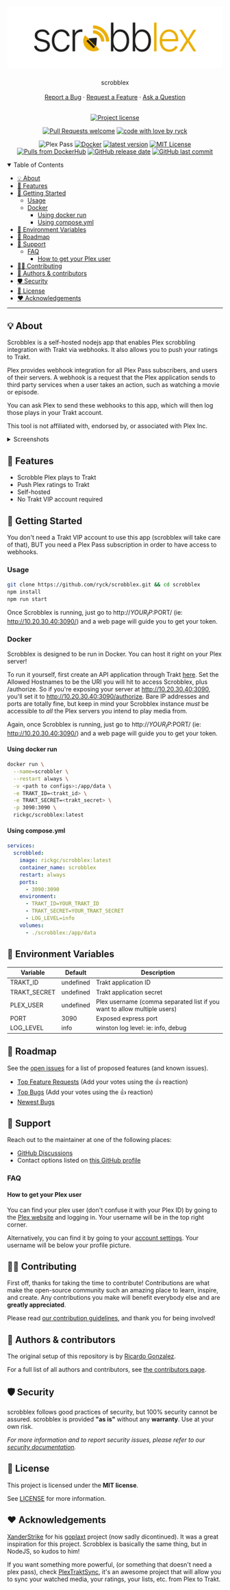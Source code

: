 <h1 align="center">
  <a href="https://github.com/ryck/scrobblex">
    <!-- Please provide path to your logo here -->
    <img src="docs/images/scrobblex.png" alt="scrobblex">
  </a>
</h1>

<div align="center">
  scrobblex
  <br />
  <br />
  <a href="https://github.com/ryck/scrobblex/issues/new?assignees=&labels=bug&template=01_BUG_REPORT.md&title=bug%3A+">Report a Bug</a>
  ·
  <a href="https://github.com/ryck/scrobblex/issues/new?assignees=&labels=enhancement&template=02_FEATURE_REQUEST.md&title=feat%3A+">Request a Feature</a>
  · 
  <a href="https://github.com/ryck/scrobblex/discussions">Ask a Question</a>
</div>

<div align="center">
<br />

[![Project license](https://img.shields.io/github/license/ryck/scrobblex.svg?style=flat-square)](LICENSE)

[![Pull Requests welcome](https://img.shields.io/badge/PRs-welcome-ff69b4.svg?style=flat-square)](https://github.com/ryck/scrobblex/issues?q=is%3Aissue+is%3Aopen+label%3A%22help+wanted%22)
[![code with love by ryck](https://img.shields.io/badge/%3C%2F%3E%20with%20%E2%99%A5%20by-ryck-ff1414.svg?style=flat-square)](https://github.com/ryck)


![Plex Pass](https://img.shields.io/badge/plex-pass-orange?style=flat-square&logo=plex&label=%20&labelColor=gray)
[![Docker](https://github.com/ryck/scrobblex/actions/workflows/docker-publish.yml/badge.svg?branch=main)](https://github.com/ryck/scrobblex/actions/workflows/docker-publish.yml)
[![latest version](https://img.shields.io/github/tag/ryck/scrobblex.svg)](https://github.com/ryck/scrobblex/releases)
[![MIT License](https://img.shields.io/github/license/ryck/scrobblex.svg)](https://www.apache.org/licenses/LICENSE-2.0)
[![Pulls from DockerHub](https://img.shields.io/docker/pulls/rickgc/scrobblex.svg)](https://hub.docker.com/r/rickgc/scrobblex)
[![GitHub release date](https://img.shields.io/github/release-date/ryck/scrobblex)](#)
[![GitHub last commit](https://img.shields.io/github/last-commit/ryck/scrobblex)](#)

</div>

<details open="open">
<summary>Table of Contents</summary>

- [💡 About](#-about)
- [🚀 Features](#-features)
- [🐥 Getting Started](#-getting-started)
  - [Usage](#usage)
  - [Docker](#docker)
    - [Using docker run](#using-docker-run)
    - [Using compose.yml](#using-composeyml)
- [📄 Environment Variables](#-environment-variables)
- [🚧 Roadmap](#-roadmap)
- [🛟 Support](#-support)
  - [FAQ](#faq)
    - [How to get your Plex user](#how-to-get-your-plex-user)
- [🤝🏻 Contributing](#-contributing)
- [👥 Authors \& contributors](#-authors--contributors)
- [🛡️ Security](#️-security)
- [🪪 License](#-license)
- [❤️ Acknowledgements](#️-acknowledgements)

</details>

---

## 💡 About

Scrobblex is a self-hosted nodejs app that enables Plex scrobbling integration with Trakt via webhooks. It also allows you to push your ratings to Trakt.

Plex provides webhook integration for all Plex Pass subscribers, and users of their servers. A webhook is a request that the Plex application sends to third party services when a user takes an action, such as watching a movie or episode.

You can ask Plex to send these webhooks to this app, which will then log those plays in your Trakt account.

This tool is not affiliated with, endorsed by, or associated with Plex Inc.

<details>
<summary>Screenshots</summary>
<br>

This is basically a command line app, so there are no screenshots really, BUT I wanted to have at least some pretty logs:

![Screenshot](https://github.com/ryck/scrobblex/blob/main/docs/images/screenshot.png?raw=true)

</details>

## 🚀 Features

- Scrobble Plex plays to Trakt
- Push Plex ratings to Trakt
- Self-hosted
- No Trakt VIP account required


## 🐥 Getting Started

You don't need a Trakt VIP account to use this app (scrobblex will take care of that), BUT you need a Plex Pass subscription in order to have access to webhooks.

### Usage

```bash
git clone https://github.com/ryck/scrobblex.git && cd scrobblex
npm install
npm run start
```

Once Scrobblex is running, just go to http://$YOUR_IP:$PORT/ (ie: http://10.20.30.40:3090/) and a web page will guide you to get your token.

### Docker

Scrobblex is designed to be run in Docker. You can host it right on your Plex server!

To run it yourself, first create an API application through Trakt [here](https://trakt.tv/oauth/applications). Set the Allowed Hostnames to be the URI you will hit to access Scrobblex, plus /authorize. So if you're exposing your server at http://10.20.30.40:3090, you'll set it to http://10.20.30.40:3090/authorize. Bare IP addresses and ports are totally fine, but keep in mind your Scrobblex instance _must_ be accessible to _all_ the Plex servers you intend to play media from.

Again, once Scrobblex is running, just go to http://$YOUR_IP:$PORT/ (ie: http://10.20.30.40:3090/) and a web page will guide you to get your token.

#### Using docker run

```bash
docker run \
  --name=scrobbler \
  --restart always \
  -v <path to configs>:/app/data \
  -e TRAKT_ID=<trakt_id> \
  -e TRAKT_SECRET=<trakt_secret> \
  -p 3090:3090 \
  rickgc/scrobblex:latest
```

#### Using compose.yml

```yaml
services:
  scrobbled:
    image: rickgc/scrobblex:latest
    container_name: scrobblex
    restart: always
    ports:
      - 3090:3090
    environment:
      - TRAKT_ID=YOUR_TRAKT_ID
      - TRAKT_SECRET=YOUR_TRAKT_SECRET
      - LOG_LEVEL=info
    volumes:
      - ./scrobblex:/app/data
```


## 📄 Environment Variables

| Variable     | Default   | Description                                                              |
| ------------ | --------- | ------------------------------------------------------------------------ |
| TRAKT_ID     | undefined | Trakt application ID                                                     |
| TRAKT_SECRET | undefined | Trakt application secret                                                 |
| PLEX_USER    | undefined | Plex username (comma separated list if you want to allow multiple users) |
| PORT         | 3090      | Exposed express port                                                     |
| LOG_LEVEL    | info      | winston log level: ie: info, debug                                       |



## 🚧 Roadmap

See the [open issues](https://github.com/ryck/scrobblex/issues) for a list of proposed features (and known issues).

- [Top Feature Requests](https://github.com/ryck/scrobblex/issues?q=label%3Aenhancement+is%3Aopen+sort%3Areactions-%2B1-desc) (Add your votes using the 👍 reaction)
- [Top Bugs](https://github.com/ryck/scrobblex/issues?q=is%3Aissue+is%3Aopen+label%3Abug+sort%3Areactions-%2B1-desc) (Add your votes using the 👍 reaction)
- [Newest Bugs](https://github.com/ryck/scrobblex/issues?q=is%3Aopen+is%3Aissue+label%3Abug)

## 🛟 Support

Reach out to the maintainer at one of the following places:

- [GitHub Discussions](https://github.com/ryck/scrobblex/discussions)
- Contact options listed on [this GitHub profile](https://github.com/ryck)

### FAQ
#### How to get your Plex user

You can find your plex user (don't confuse it with your Plex ID) by going to the [Plex website](https://www.plex.tv) and logging in. Your username will be in the top right corner.

Alternatively, you can find it by going to your [account settings](https://app.plex.tv/desktop/#!/settings/account). Your username will be below your profile picture.


## 🤝🏻 Contributing

First off, thanks for taking the time to contribute! Contributions are what make the open-source community such an amazing place to learn, inspire, and create. Any contributions you make will benefit everybody else and are **greatly appreciated**.


Please read [our contribution guidelines](docs/CONTRIBUTING.md), and thank you for being involved!

## 👥 Authors & contributors

The original setup of this repository is by [Ricardo Gonzalez](https://github.com/ryck).

For a full list of all authors and contributors, see [the contributors page](https://github.com/ryck/scrobblex/contributors).

## 🛡️ Security

scrobblex follows good practices of security, but 100% security cannot be assured.
scrobblex is provided **"as is"** without any **warranty**. Use at your own risk.

_For more information and to report security issues, please refer to our [security documentation](docs/SECURITY.md)._

## 🪪 License

This project is licensed under the **MIT license**.

See [LICENSE](LICENSE) for more information.

## ❤️ Acknowledgements

[XanderStrike](https://github.com/XanderStrike) for his [goplaxt](https://github.com/XanderStrike/goplaxt) project (now sadly dicontinued). It was a great inspiration for this project. Scrobblex is basically the same thing, but in NodeJS, so kudos to him!

If you want something more powerful, (or something that doesn't need a plex pass), check [PlexTraktSync](https://github.com/Taxel/PlexTraktSync), it's an awesome project that will allow you to sync your watched media, your ratings, your lists, etc. from Plex to Trakt.